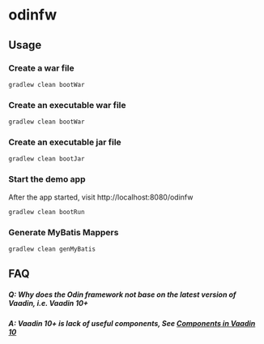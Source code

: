 # odinfw

## Usage
### Create a war file
```
gradlew clean bootWar
```
### Create an executable war file
```
gradlew clean bootWar
```
### Create an executable jar file
```
gradlew clean bootJar
```
### Start the demo app
After the app started, visit http://localhost:8080/odinfw
```
gradlew clean bootRun
```
### Generate MyBatis Mappers
```
gradlew clean genMyBatis
```
## FAQ
##### Q: Why does the Odin framework not base on the latest version of Vaadin, i.e. Vaadin 10+
##### A: Vaadin 10+ is lack of useful components, See [Components in Vaadin 10](https://vaadin.com/docs/v10/flow/migration/5-components.html)

